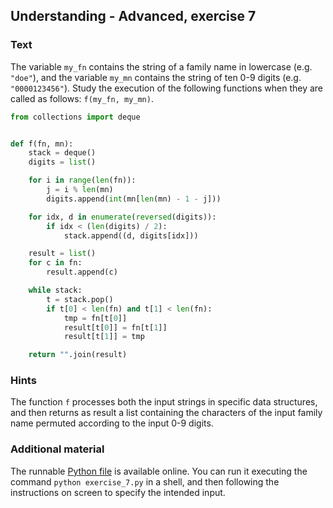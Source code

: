 ## Understanding - Advanced, exercise 7

### Text
The variable `my_fn` contains the string of a family name in lowercase (e.g. `"doe"`), and the variable `my_mn` contains the string of ten 0-9 digits (e.g. `"0000123456"`). Study the execution of the following functions when they are called as follows: `f(my_fn, my_mn)`.

```python
from collections import deque


def f(fn, mn):
    stack = deque()
    digits = list()

    for i in range(len(fn)):
        j = i % len(mn)
        digits.append(int(mn[len(mn) - 1 - j]))

    for idx, d in enumerate(reversed(digits)):
        if idx < (len(digits) / 2):
            stack.append((d, digits[idx]))

    result = list()
    for c in fn:
        result.append(c)

    while stack:
        t = stack.pop()
        if t[0] < len(fn) and t[1] < len(fn):
            tmp = fn[t[0]]
            result[t[0]] = fn[t[1]]
            result[t[1]] = tmp

    return "".join(result)
```

### Hints
The function `f` processes both the input strings in specific data structures, and then returns as result a list containing the characters of the input family name permuted according to the input 0-9 digits. 

### Additional material
The runnable [Python file](exercise_7.py) is available online. You can run it executing the command `python exercise_7.py` in a shell, and then following the instructions on screen to specify the intended input.
